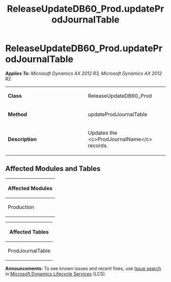 ﻿---
title: ReleaseUpdateDB60_Prod.updateProdJournalTable
TOCTitle: ReleaseUpdateDB60_Prod.updateProdJournalTable
ms:assetid: ce43e354-5bf7-57c7-30d0-50056d9cfaa5
ms:mtpsurl: https://msdn.microsoft.com/en-us/library/JJ719749(v=AX.60)
ms:contentKeyID: 49711315
ms.date: 05/18/2015
mtps_version: v=AX.60
---

# ReleaseUpdateDB60\_Prod.updateProdJournalTable 


_**Applies To:** Microsoft Dynamics AX 2012 R3, Microsoft Dynamics AX 2012 R2_

<table>
<colgroup>
<col style="width: 50%" />
<col style="width: 50%" />
</colgroup>
<tbody>
<tr class="odd">
<td><p><strong>Class</strong></p></td>
<td><p>ReleaseUpdateDB60_Prod</p></td>
</tr>
<tr class="even">
<td><p><strong>Method</strong></p></td>
<td><p>updateProdJournalTable</p></td>
</tr>
<tr class="odd">
<td><p><strong>Description</strong></p></td>
<td><p>Updates the &lt;c&gt;ProdJournalName&lt;/c&gt; records.</p></td>
</tr>
</tbody>
</table>


## Affected Modules and Tables

<table>
<colgroup>
<col style="width: 100%" />
</colgroup>
<thead>
<tr class="header">
<th><p>Affected Modules</p></th>
</tr>
</thead>
<tbody>
<tr class="odd">
<td><p>Production</p></td>
</tr>
</tbody>
</table>


<table>
<colgroup>
<col style="width: 100%" />
</colgroup>
<thead>
<tr class="header">
<th><p>Affected Tables</p></th>
</tr>
</thead>
<tbody>
<tr class="odd">
<td><p>ProdJournalTable</p></td>
</tr>
</tbody>
</table>

  
**Announcements:** To see known issues and recent fixes, use [Issue search](http://go.microsoft.com/fwlink/?linkid=389258) in [Microsoft Dynamics Lifecycle Services](http://go.microsoft.com/fwlink/?linkid=306505) (LCS).

